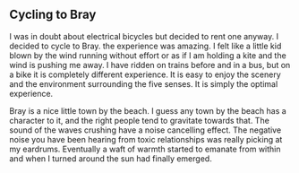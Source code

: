 ## Cycling to Bray 

I was in doubt about electrical bicycles but decided to rent one anyway. 
I decided to cycle to Bray. the experience was amazing. I felt like a little kid blown 
by the wind running without effort or as if I am holding a kite and the wind is pushing me away.
I have ridden on trains before and in a bus, but on a bike it is completely different experience.
It is easy to enjoy the scenery and the environment surrounding the five senses. It is simply the optimal experience.

Bray is a nice little town by the beach. I guess any town by the beach has a character to it, 
and the right people tend to gravitate towards that.
The sound of the waves crushing have a noise cancelling effect. The negative noise you have been 
hearing from toxic relationships was really picking at my eardrums. 
Eventually a waft of warmth started to emanate from within and when 
I turned around the sun had finally emerged.